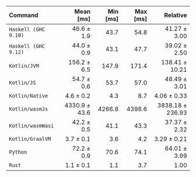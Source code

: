 | Command | Mean [ms] | Min [ms] | Max [ms] | Relative |
|:---|---:|---:|---:|---:|
| `Haskell (GHC 9.10)` | 46.6 ± 1.9 | 43.7 | 54.8 | 41.27 ± 3.00 |
| `Haskell (GHC 9.12)` | 44.0 ± 0.9 | 43.1 | 47.7 | 39.02 ± 2.50 |
| `Kotlin/JVM` | 156.2 ± 6.5 | 147.9 | 171.4 | 138.41 ± 10.21 |
| `Kotlin/JS` | 54.7 ± 0.6 | 53.7 | 57.0 | 48.49 ± 3.01 |
| `Kotlin/Native` | 4.6 ± 0.2 | 4.3 | 8.7 | 4.06 ± 0.33 |
| `Kotlin/wasmJs` | 4330.9 ± 43.6 | 4266.8 | 4398.6 | 3838.18 ± 236.93 |
| `Kotlin/wasmWasi` | 42.2 ± 0.5 | 41.1 | 43.3 | 37.37 ± 2.32 |
| `Kotlin/GraalVM` | 3.7 ± 0.1 | 3.6 | 4.2 | 3.29 ± 0.21 |
| `Python` | 72.2 ± 0.9 | 70.6 | 74.1 | 64.01 ± 3.99 |
| `Rust` | 1.1 ± 0.1 | 1.1 | 3.7 | 1.00 |
